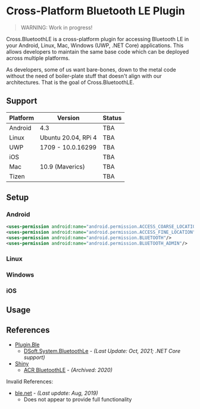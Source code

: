 # Cross-Platform Bluetooth LE Plugin

> WARNING: Work in progress!

Cross.BluetoothLE is a cross-platform plugin for accessing Bluetooth LE in your Android, Linux, Mac, Windows (UWP, .NET Core) applications. This allows developers to maintain the same base code which can be deployed across multiple platforms.

As developers, some of us want bare-bones, down to the metal code without the need of boiler-plate stuff that doesn't align with our architectures. That is the goal of Cross.BluetoothLE.

## Support

| Platform | Version | Status |
|-|-|-|
| Android | 4.3 | TBA
| Linux   | Ubuntu 20.04, RPi 4 | TBA
| UWP     | 1709 - 10.0.16299    | TBA
| iOS     |     | TBA
| Mac     | 10.9 (Maverics) | TBA
| Tizen   |  | TBA

## Setup

### Android

```xml
<uses-permission android:name="android.permission.ACCESS_COARSE_LOCATION" />
<uses-permission android:name="android.permission.ACCESS_FINE_LOCATION" />
<uses-permission android:name="android.permission.BLUETOOTH"/>
<uses-permission android:name="android.permission.BLUETOOTH_ADMIN"/>
```

### Linux

### Windows

### iOS

## Usage

## References

* [Plugin.Ble](https://github.com/xabre/xamarin-bluetooth-le)
  * [DSoft.System.BluetoothLe](https://github.com/newky2k/DSoft.System.BluetoothLe) - _(Last Update: Oct, 2021; .NET Core support)_
* [Shiny](https://github.com/shinyorg/shiny)
  * [ACR BluetoothLE](https://github.com/aritchie/bluetoothle) - _(Archived: 2020)_

Invalid References:

* [ble.net](https://github.com/nexussays/ble.net) - _(Last update: Aug, 2019)_
  * Does not appear to provide full functionality
